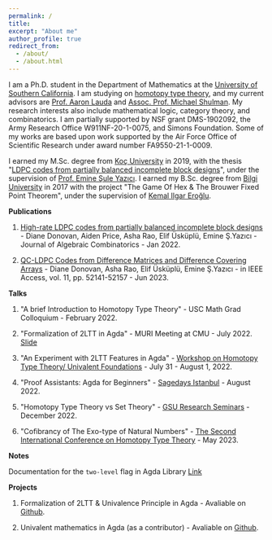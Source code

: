 ```yaml
---
permalink: /
title: 
excerpt: "About me"
author_profile: true
redirect_from: 
  - /about/
  - /about.html
---
```


I am a Ph.D. student in the Department of Mathematics at the [University of Southern California](https://dornsife.usc.edu/mathematics/). I am studying on [homotopy type theory](https://ncatlab.org/nlab/show/homotopy+type+theory), and my current advisors are [Prof. Aaron Lauda](https://sites.google.com/view/lauda-home/home) and [Assoc. Prof. Michael Shulman](https://home.sandiego.edu/~shulman/). My research interests also include mathematical logic, category theory, and combinatorics. I am partially supported by NSF grant DMS-1902092, the Army Research Office W911NF-20-1-0075, and Simons Foundation. Some of my works are based upon work supported by the Air Force Office of Scientific Research under award number FA9550-21-1-0009.

I earned my M.Sc. degree from [Koç University](https://science.ku.edu.tr/en/departments/mathematics/about/) in 2019, with the thesis "[LDPC codes from partially balanced incomplete block designs](https://tez.yok.gov.tr/UlusalTezMerkezi/TezGoster?key=npGs9H39x7G6401x51yqpNXM5uk3K2hJLEjxTCkRKdmxpBXGIA-yZyLf6Ca4yhy6)", under the supervision of [Prof. Emine Şule Yazıcı](http://home.ku.edu.tr/~eyazici/). I earned my B.Sc. degree from [Bilgi University](https://www.bilgi.edu.tr/en/academic/faculty-of-engineering-and-natural-sciences/mathematics/) in 2017 with the project "The Game Of Hex & The Brouwer Fixed Point Theorem", under the supervision of [Kemal Ilgar Eroğlu](https://www.bilgi.edu.tr/en/academic/staff/kemal-ilgar-eroglu/). 

**Publications**

1) [High-rate LDPC codes from partially balanced incomplete block designs](https://link.springer.com/article/10.1007/s10801-021-01111-0) - Diane Donovan, Aiden Price, Asha Rao, Elif Üsküplü, Emine Ş.Yazıcı - Journal of Algebraic Combinatorics - Jan 2022.

2) [QC-LDPC Codes from Difference Matrices and Difference Covering Arrays](https://ieeexplore.ieee.org/document/10131907) - Diane Donovan, Asha Rao, Elif Üsküplü, Emine Ş.Yazıcı - in IEEE Access, vol. 11, pp. 52141-52157 - Jun 2023.


**Talks**

1) "A brief Introduction to Homotopy Type Theory" - USC Math Grad Colloquium - February 2022. 

2) "Formalization of 2LTT in Agda" - MURI Meeting at CMU - July 2022. [Slide](https://elifuskuplu.github.io/files/elif-2ltt.pdf)

3) "An Experiment with 2LTT Features in Agda" - [Workshop on Homotopy Type Theory/ Univalent Foundations](https://hott-uf.github.io/2022/) - July 31 - August 1, 2022.

4) "Proof Assistants: Agda for Beginners" - [Sagedays Istanbul](https://wiki.sagemath.org/days113) - August 2022.

5) "Homotopy Type Theory vs Set Theory" - [GSU Research Seminars](http://math.gsu.edu.tr/seminar.html) - December 2022.

6) "Cofibrancy of The Exo-type of Natural Numbers" - [The Second International Conference on Homotopy Type Theory](https://hott.github.io/HoTT-2023//) - May 2023.

**Notes**

Documentation for the `two-level` flag in Agda Library [Link](https://agda.readthedocs.io/en/latest/language/two-level.html)

**Projects**

1) Formalization of 2LTT & Univalence Principle in Agda - Avaliable on [Github](https://github.com/ElifUskuplu/2LTT-Agda).
 
2) Univalent mathematics in Agda (as a contributor) - Avaliable on [Github](https://github.com/UniMath/agda-unimath).
